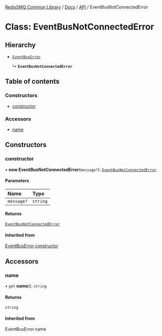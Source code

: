 [RedisSMQ Common Library](../../../README.md) / [Docs](../../README.md) / [API](../README.md) / EventBusNotConnectedError

# Class: EventBusNotConnectedError

## Hierarchy

- [`EventBusError`](EventBusError.md)

  ↳ **`EventBusNotConnectedError`**

## Table of contents

### Constructors

- [constructor](EventBusNotConnectedError.md#constructor)

### Accessors

- [name](EventBusNotConnectedError.md#name)

## Constructors

### constructor

• **new EventBusNotConnectedError**(`message?`): [`EventBusNotConnectedError`](EventBusNotConnectedError.md)

#### Parameters

| Name | Type |
| :------ | :------ |
| `message?` | `string` |

#### Returns

[`EventBusNotConnectedError`](EventBusNotConnectedError.md)

#### Inherited from

[EventBusError](EventBusError.md).[constructor](EventBusError.md#constructor)

## Accessors

### name

• `get` **name**(): `string`

#### Returns

`string`

#### Inherited from

EventBusError.name
